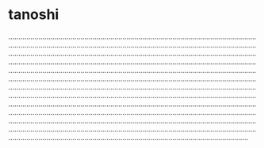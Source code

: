 # tanoshi
........................................................................................................................................................................................................................................................................................................................................................................................................................................................................................................................................................................................................................................................................................................................................................................................................................................................................................................................................................................................................................................................................................................................................................................................................................................................................................................................................................................................................................................................................................................................................................................................................................................................................